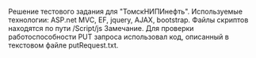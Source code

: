 ﻿Решение тестового задания для "ТомскНИПИнефть".
Используемые технологии: ASP.net MVC, EF, jquery, AJAX, bootstrap.
Файлы скриптов находятся по пути /Script/js
Замечание. Для проверки работоспособности PUT запроса использовал код, описанный в текстовом файле putRequest.txt.